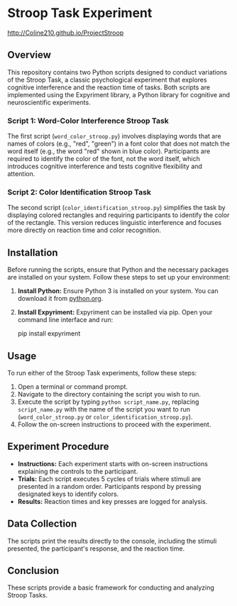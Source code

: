 # Stroop Task Experiment 

http://Coline210.github.io/ProjectStroop

## Overview

This repository contains two Python scripts designed to conduct variations of the Stroop Task, a classic psychological experiment that explores cognitive interference and the reaction time of tasks. Both scripts are implemented using the Expyriment library, a Python library for cognitive and neuroscientific experiments.

### Script 1: Word-Color Interference Stroop Task

The first script (`word_color_stroop.py`) involves displaying words that are names of colors (e.g., "red", "green") in a font color that does not match the word itself (e.g., the word "red" shown in blue color). Participants are required to identify the color of the font, not the word itself, which introduces cognitive interference and tests cognitive flexibility and attention.

### Script 2: Color Identification Stroop Task

The second script (`color_identification_stroop.py`) simplifies the task by displaying colored rectangles and requiring participants to identify the color of the rectangle. This version reduces linguistic interference and focuses more directly on reaction time and color recognition.

## Installation

Before running the scripts, ensure that Python and the necessary packages are installed on your system. Follow these steps to set up your environment:

1. **Install Python:**
   Ensure Python 3 is installed on your system. You can download it from [python.org](https://www.python.org/downloads/).

2. **Install Expyriment:**
   Expyriment can be installed via pip. Open your command line interface and run:

   pip install expyriment
   
## Usage

To run either of the Stroop Task experiments, follow these steps:

1. Open a terminal or command prompt.
2. Navigate to the directory containing the script you wish to run.
3. Execute the script by typing `python script_name.py`, replacing `script_name.py` with the name of the script you want to run (`word_color_stroop.py` or `color_identification_stroop.py`).
4. Follow the on-screen instructions to proceed with the experiment.

## Experiment Procedure

- **Instructions:** Each experiment starts with on-screen instructions explaining the controls to the participant.
- **Trials:** Each script executes 5 cycles of trials where stimuli are presented in a random order. Participants respond by pressing designated keys to identify colors.
- **Results:** Reaction times and key presses are logged for analysis.

## Data Collection

The scripts print the results directly to the console, including the stimuli presented, the participant's response, and the reaction time. 

## Conclusion

These scripts provide a basic framework for conducting and analyzing Stroop Tasks. 


